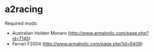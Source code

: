 # a2racing
Required mods: 
- Australian Holden Monaro (http://www.armaholic.com/page.php?id=7145)
- Ferrari F2004 (http://www.armaholic.com/page.php?id=6409)